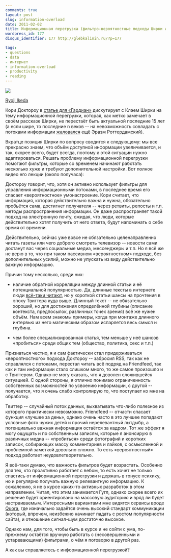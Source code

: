 ```yaml
---
comments: true
layout: post
slug: information-overload
date: 2011-02-02
title: Информационная перегрузка (фильтро-вероятностные подходы Ширки и Доктороу)
wordpress_id: 177
disqus_identifier: 177 http://glebkalinin.ru/?p=177

tags:
- questions
- data
- интернет
- information-overload
- productivity
- reading
---
```


![](http://glebkalinin.ru/featured/2011/02/ryoji-ikeda-500x333.jpg)

<p class="legend"><a href="http://www.ryojiikeda.com/">Ryoji Ikeda</a></p>



Кори Доктороу в [статье для «Гардиан»](http://www.guardian.co.uk/technology/2011/feb/22/information-overload-probabilistic) дискутирует с Клэем Ширки на тему информационной перегрузки, которая, как метко замечает в своём рассказе Ширки, не перестаёт быть актуальной последние 15 лет (а если шире, то последние n веков -- на невозможность совладать с потоками информации [жаловался](http://www.boston.com/bostonglobe/ideas/articles/2010/11/28/information_overload_the_early_years/) ещё Эразм Роттердамский).

<!-- more -->

Вкратце позиция Ширки по вопросу сводится к следующему: мы все прекрасно знаем, что объём доступной информации увеличивается, и так, скорее всего, будет всегда, поэтому к этой ситуации нужно адаптироваться. Решать проблему информационной перегрузки помогают фильтры, которые со временем начинают работать несколько хуже и требуют дополнительной настройки. Вот полное видео его лекции (около получаса):



Доктороу говорит, что, хотя он активно использует фильтры для управления информационными потоками, в последнее время его спасает «вероятностное» умонастроение. Кори считает, что информация, которая действительно важна и нужна, обязательно пробьётся сама, достигнет получателя -- через ретвиты, репосты и т.п. методы распространения информации. Он даже распространяет такой подход на электронную почту, ожидая, что люди, которые действительно хотят получить от него ответа, будут напоминать о себе время от времени.

Действительно, сейчас уже вовсе не обязательно целенаправленно читать газеты или чего доброго смотреть телевизор -- новости сами достанут вас через социальные медиа, мессенджеры и т.п. Но я всё же не верю в то, что при таком пассивном «вероятностном» подходе, без дополнительных усилий, можно не упускать из виду действительно важную информацию. 

Причин тому несколько, среди них: 



	
  * наличие обратной корреляции между длинной статьи и её потенциальной популярностью. Да, длинные тексты в интернете люди [всё-таки читают](http://52weeksofux.com/post/1718542791/the-long-short-of-writing-for-the-web), но у короткой статьи шансы на прочтения в эпоху Твиттера куда выше. Длинный текст -- не обязательно хороший, но для достижения определённой глубины (описание контекста, предпосылок, различных точек зрения) всё же нужен объём. Нам всем знакомы примеры, когда при монтаже длинного интервью из него магическим образом испаряется весь смысл и глубина.

	
  * чем более специализированная статья, тем меньше у неё шансов «пробиться» среди общих тем (общество, политика, секс и т.п.)




Признаться честно, я и сам фактически стал придерживаться «вероятностного» подхода Доктороу -- забросил RSS, так как не справлялся с потоками, перестал читать всё подряд на Friendfeed, так как и там информации стало слишком много, то же самое произошло и с Твиттером. Однако не могу сказать, что я доволен сложившейся ситуацией. С одной стороны, я отлично понимаю ограниченность собственных возможностей по усвоению информации, с другой -- получается, что я очень слабо контролирую то, что поступает ко мне на обработку.

Твиттер -- случайный поток данных, выхватывать что-либо полезное из которого практически невозможно. Friendfeed -- отчасти спасает функция «лучшее за день», однако очень часто в это лучшее попадают условные фото чужих детей и прочий нерелевантный лытдыбр, а потенциально важная информация остаётся за кадром. Тот же эффект я могу ощущать и по собственным записям, которые я анонсирую в различных медиа -- «пробиться» среди фотографий и коротких записок, собирающих массу комментариев и лайков, с осмысленной и проблемной заметкой довольно сложно. То есть «вероятностный» подход работает неудовлетворительно.

Я всё-таки думаю, что важность фильтров будет возрастать. Особенно для тех, кто проактивно работает с вебом, то есть хочет не только спастись от информационной перегрузки и держать в тонусе психику, но и регулярно получать важную релевантную информацию. К сожалению, я не в курсе каких-то активных разработок в этом направлении. Читал, что этим занимается Гугл, однако скорее всего их решение будет ориентировано на массовую аудиторию и вряд ли будет настраиваемым. Интересными вариантами мне видятся сервисы вроде [Quora](http://quora.com/), где изначально задаётся очень высокий стандарт коммуникации (который, впрочем, неизбежно начинает падать с ростом популярности сайта), и отношение сигнал-шум достаточно высокое.

Однако нам, для того, чтобы быть в курсе и не сойти с ума, по-прежнему остаётся вручную работать с (несовершенными и устаревающими) фильтрами, о чём я поговорю в другой раз.

А как вы справляетесь с информационной перегрузкой?
